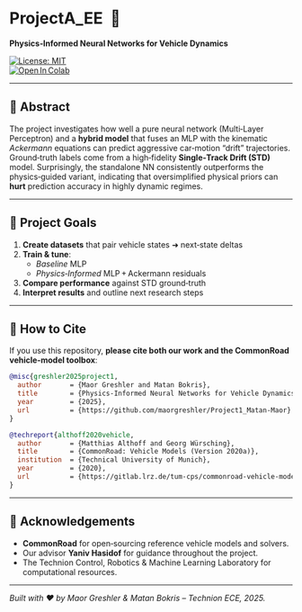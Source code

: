 # ProjectA_EE &nbsp;🚗  
**Physics‑Informed Neural Networks for Vehicle Dynamics**

[![License: MIT](https://img.shields.io/badge/License-MIT-yellow.svg)](#license)  
[![Open In Colab](https://colab.research.google.com/assets/colab-badge.svg)](https://colab.research.google.com/github/maorgreshler/Project1_Matan-Maor/blob/main/NN_shared_in_colab.ipynb)

---

## 📜 Abstract
The project investigates how well a pure neural network (Multi‑Layer Perceptron) and a **hybrid model** that fuses an MLP with the kinematic *Ackermann* equations can predict aggressive car‑motion “drift” trajectories.  
Ground‑truth labels come from a high‑fidelity **Single‑Track Drift (STD)** model. Surprisingly, the standalone NN consistently outperforms the physics‑guided variant, indicating that oversimplified physical priors can **hurt** prediction accuracy in highly dynamic regimes.

---

## 🎯 Project Goals
1. **Create datasets** that pair vehicle states ➜ next‑state deltas  
2. **Train & tune**:  
   - *Baseline* MLP  
   - *Physics‑Informed* MLP + Ackermann residuals  
3. **Compare performance** against STD ground‑truth  
4. **Interpret results** and outline next research steps

---

## 📑 How to Cite
If you use this repository, **please cite both our work and the CommonRoad vehicle‑model toolbox**:

```bibtex
@misc{greshler2025project1,
  author       = {Maor Greshler and Matan Bokris},
  title        = {Physics-Informed Neural Networks for Vehicle Dynamics},
  year         = {2025},
  url          = {https://github.com/maorgreshler/Project1_Matan-Maor}
}

@techreport{althoff2020vehicle,
  author       = {Matthias Althoff and Georg Würsching},
  title        = {CommonRoad: Vehicle Models (Version 2020a)},
  institution  = {Technical University of Munich},
  year         = {2020},
  url          = {https://gitlab.lrz.de/tum-cps/commonroad-vehicle-models/-/blob/master/vehicleModels_commonRoad.pdf}
}
```
---

## 🙏 Acknowledgements

- **CommonRoad** for open‑sourcing reference vehicle models and solvers.  
- Our advisor **Yaniv Hasidof** for guidance throughout the project.  
- The Technion Control, Robotics & Machine Learning Laboratory for computational resources.

---

*Built with ❤️ by Maor Greshler & Matan Bokris – Technion ECE, 2025.*
